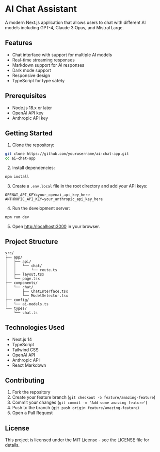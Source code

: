 # AI Chat Assistant

A modern Next.js application that allows users to chat with different AI models including GPT-4, Claude 3 Opus, and Mistral Large.

## Features

- Chat interface with support for multiple AI models
- Real-time streaming responses
- Markdown support for AI responses
- Dark mode support
- Responsive design
- TypeScript for type safety

## Prerequisites

- Node.js 18.x or later
- OpenAI API key
- Anthropic API key

## Getting Started

1. Clone the repository:
```bash
git clone https://github.com/yourusername/ai-chat-app.git
cd ai-chat-app
```

2. Install dependencies:
```bash
npm install
```

3. Create a `.env.local` file in the root directory and add your API keys:
```
OPENAI_API_KEY=your_openai_api_key_here
ANTHROPIC_API_KEY=your_anthropic_api_key_here
```

4. Run the development server:
```bash
npm run dev
```

5. Open [http://localhost:3000](http://localhost:3000) in your browser.

## Project Structure

```
src/
├── app/
│   ├── api/
│   │   └── chat/
│   │       └── route.ts
│   ├── layout.tsx
│   └── page.tsx
├── components/
│   └── chat/
│       ├── ChatInterface.tsx
│       └── ModelSelector.tsx
├── config/
│   └── ai-models.ts
└── types/
    └── chat.ts
```

## Technologies Used

- Next.js 14
- TypeScript
- Tailwind CSS
- OpenAI API
- Anthropic API
- React Markdown

## Contributing

1. Fork the repository
2. Create your feature branch (`git checkout -b feature/amazing-feature`)
3. Commit your changes (`git commit -m 'Add some amazing feature'`)
4. Push to the branch (`git push origin feature/amazing-feature`)
5. Open a Pull Request

## License

This project is licensed under the MIT License - see the LICENSE file for details.
